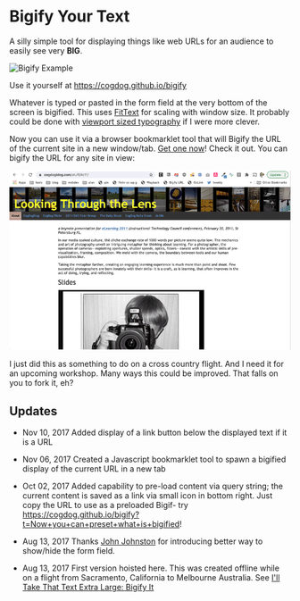 # Bigify Your Text

A silly simple tool for displaying things like web URLs for an audience to easily see very **BIG**.

![](images/bigify.jpg "Bigify Example")

Use it yourself at https://cogdog.github.io/bigify

Whatever is typed or pasted in the form field at the very bottom of the screen is bigified. This uses [FitText](http://fittextjs.com/) for scaling with window size. It probably could be done with [viewport sized typography](https://css-tricks.com/viewport-sized-typography/) if I were more clever.

Now you can use it via a browser bookmarklet tool that will Bigify the URL of the current site in a new window/tab. [Get one now](https://cogdog.github.io/bigify/bookmarklet.html)! Check it out. You can bigify the URL for any site in view:

![](images/bigify-in-action.gif "Bigify Animation showing a web site, click of the bookmarklet tool, and display of URL in a new tab all big.")

I just did this as something to do on a cross country flight. And I need it for an upcoming workshop. Many ways this could be improved. That falls on you to fork it, eh?



## Updates

* Nov 10, 2017 Added display of a link button below the displayed text if it is a URL

* Nov 06, 2017 Created a Javascript bookmarklet tool to spawn a bigified display of the current URL in a new tab

* Oct 02, 2017 Added capability to pre-load content via query string; the current content is saved as a link via small icon in bottom right. Just copy the URL to use as a preloaded Bigif- try  https://cogdog.github.io/bigify?t=Now+you+can+preset+what+is+bigified!

* Aug 13, 2017 Thanks [John Johnston](https://github.com/troutcolor) for introducing better way to show/hide the form field. 

* Aug 13, 2017 First version hoisted here. This was created offline while on a flight from Sacramento, California to Melbourne Australia. See [I'll Take That Text Extra Large: Bigify It](https://cogdogblog.com/2017/08/bigify/)
